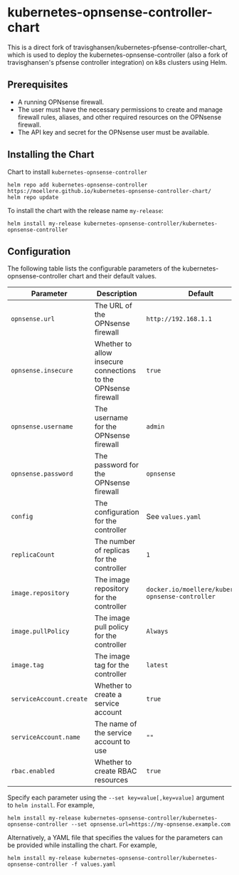 # kubernetes-opnsense-controller-chart

This is a direct fork of travisghansen/kubernetes-pfsense-controller-chart, which is used to deploy the kubernetes-opnsense-controller (also a fork of travisghansen's pfsense controller integration) on k8s clusters using Helm.

## Prerequisites

- A running OPNsense firewall.
- The user must have the necessary permissions to create and manage firewall rules, aliases, and other required resources on the OPNsense firewall.
- The API key and secret for the OPNsense user must be available.

## Installing the Chart

Chart to install `kubernetes-opnsense-controller`

```
helm repo add kubernetes-opnsense-controller https://moellere.github.io/kubernetes-opnsense-controller-chart/
helm repo update
```

To install the chart with the release name `my-release`:

```
helm install my-release kubernetes-opnsense-controller/kubernetes-opnsense-controller
```

## Configuration

The following table lists the configurable parameters of the kubernetes-opnsense-controller chart and their default values.

| Parameter | Description | Default |
| --- | --- | --- |
| `opnsense.url` | The URL of the OPNsense firewall | `http://192.168.1.1` |
| `opnsense.insecure` | Whether to allow insecure connections to the OPNsense firewall | `true` |
| `opnsense.username` | The username for the OPNsense firewall | `admin` |
| `opnsense.password` | The password for the OPNsense firewall | `opnsense` |
| `config` | The configuration for the controller | See `values.yaml` |
| `replicaCount` | The number of replicas for the controller | `1` |
| `image.repository` | The image repository for the controller | `docker.io/moellere/kubernetes-opnsense-controller` |
| `image.pullPolicy` | The image pull policy for the controller | `Always` |
| `image.tag` | The image tag for the controller | `latest` |
| `serviceAccount.create` | Whether to create a service account | `true` |
| `serviceAccount.name` | The name of the service account to use | `""` |
| `rbac.enabled` | Whether to create RBAC resources | `true` |

Specify each parameter using the `--set key=value[,key=value]` argument to `helm install`. For example,

```
helm install my-release kubernetes-opnsense-controller/kubernetes-opnsense-controller --set opnsense.url=https://my-opnsense.example.com
```

Alternatively, a YAML file that specifies the values for the parameters can be provided while installing the chart. For example,

```
helm install my-release kubernetes-opnsense-controller/kubernetes-opnsense-controller -f values.yaml
```
